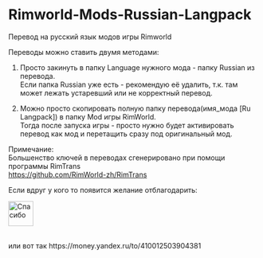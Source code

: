 # Rimworld-Mods-Russian-Langpack
Перевод на русский язык модов игры Rimworld

Переводы можно ставить двумя методами:
1. Просто закинуть в папку Language нужного мода  - папку Russian из перевода.
<br>Если папка Russian уже есть - рекомендую её удалить, т.к. там может лежать устаревший или не корректный перевод.

2. Можно просто скопировать полную папку перевода(имя_мода [Ru Langpack]) в папку Mod игры RimWorld.
<br>Тогда после запуска игры - просто нужно будет активировать перевод как мод и перетащить сразу под оригинальный мод.

Примечание:
<br>
Большенство ключей в переводах сгенерировано при помощи программы RimTrans
<br>
https://github.com/RimWorld-zh/RimTrans

Если вдруг у кого то появится желание отблагодарить:

<p><a href="https://money.yandex.ru/quickpay/shop-widget?writer=seller&targets=%D0%9F%D0%BE%D0%BC%D0%BE%D1%89%D1%8C&targets-hint=&default-sum=50&button-text=13&payment-type-choice=on&hint=&successURL=&quickpay=shop&account=410012503904381"><img src="https://image.prntscr.com/image/XVt-yhQXSzeix7H0ZhxAAQ.jpeg" width="50" 
  height="50" alt="Спасибо"></a></p>
  <br>
  или вот так https://money.yandex.ru/to/410012503904381

